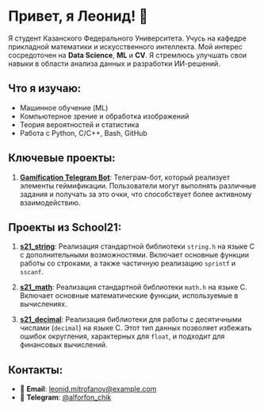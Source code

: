 # Привет, я Леонид! 👋

Я студент Казанского Федерального Университета. Учусь на кафедре прикладной математики и искусственного интеллекта. Мой интерес сосредоточен на **Data Science**, **ML** и **CV**. Я стремлюсь улучшать свои навыки в области анализа данных и разработки ИИ-решений.

## Что я изучаю:
- Машинное обучение (ML)
- Компьютерное зрение и обработка изображений
- Теория вероятностей и статистика
- Работа с Python, C/C++, Bash, GitHub

## Ключевые проекты:
1. **[Gamification Telegram Bot](https://github.com/LeonidMitrofanov/Gamification_tg_bot)**: Телеграм-бот, который реализует элементы геймификации. Пользователи могут выполнять различные задания и получать за это очки, что способствует более активному взаимодействию.

## Проекты из School21:
1. **[s21_string](https://github.com/LeonidMitrofanov/s21_string)**: Реализация стандартной библиотеки `string.h` на языке C с дополнительными возможностями. Включает основные функции работы со строками, а также частичную реализацию `sprintf` и `sscanf`.

2. **[s21_math](https://github.com/LeonidMitrofanov/s21_math)**: Реализация стандартной библиотеки `math.h` на языке C. Включает основные математические функции, используемые в вычислениях.

3. **[s21_decimal](https://github.com/LeonidMitrofanov/s21_decimal)**: Реализация библиотеки для работы с десятичными числами (`decimal`) на языке C. Этот тип данных позволяет избежать ошибок округления, характерных для `float`, и подходит для финансовых вычислений.

## Контакты:
- 📧 **Email**: leonid.mitrofanov@example.com
- 📱 **Telegram**: [@alforfon_chik](https://t.me/alforfon_chik)

<!-- Дальше можно добавить другие детали или проекты -->
